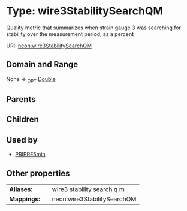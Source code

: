 
# Type: wire3StabilitySearchQM


Quality metric that summarizes when strain gauge 3 was searching for stability over the measurement period, as a percent

URI: [neon:wire3StabilitySearchQM](https://data.neonscience.org/wire3StabilitySearchQM)


## Domain and Range

None ->  <sub>OPT</sub> [Double](types/Double.md)

## Parents


## Children


## Used by

 * [PRIPRE5min](PRIPRE5min.md)

## Other properties

|  |  |  |
| --- | --- | --- |
| **Aliases:** | | wire3 stability search q m |
| **Mappings:** | | neon:wire3StabilitySearchQM |

